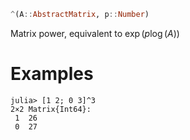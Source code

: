 ```julia
^(A::AbstractMatrix, p::Number)
```

Matrix power, equivalent to $\exp(p\log(A))$

# Examples

```jldoctest
julia> [1 2; 0 3]^3
2×2 Matrix{Int64}:
 1  26
 0  27
```
